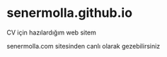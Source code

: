 # senermolla.github.io

CV için hazılardığım web sitem 

senermolla.com sitesinden canlı olarak gezebilirsiniz
